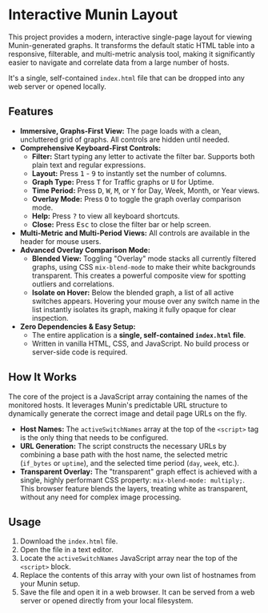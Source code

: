# Interactive Munin Layout

This project provides a modern, interactive single-page layout for viewing Munin-generated graphs. It transforms the default static HTML table into a responsive, filterable, and multi-metric analysis tool, making it significantly easier to navigate and correlate data from a large number of hosts.

It's a single, self-contained `index.html` file that can be dropped into any web server or opened locally.

## Features

*   **Immersive, Graphs-First View:** The page loads with a clean, uncluttered grid of graphs. All controls are hidden until needed.
*   **Comprehensive Keyboard-First Controls:**
    *   **Filter:** Start typing any letter to activate the filter bar. Supports both plain text and regular expressions.
    *   **Layout:** Press <kbd>1</kbd> - <kbd>9</kbd> to instantly set the number of columns.
    *   **Graph Type:** Press <kbd>T</kbd> for Traffic graphs or <kbd>U</kbd> for Uptime.
    *   **Time Period:** Press <kbd>D</kbd>, <kbd>W</kbd>, <kbd>M</kbd>, or <kbd>Y</kbd> for Day, Week, Month, or Year views.
    *   **Overlay Mode:** Press <kbd>O</kbd> to toggle the graph overlay comparison mode.
    *   **Help:** Press <kbd>?</kbd> to view all keyboard shortcuts.
    *   **Close:** Press <kbd>Esc</kbd> to close the filter bar or help screen.
*   **Multi-Metric and Multi-Period Views:** All controls are available in the header for mouse users.
*   **Advanced Overlay Comparison Mode:**
    *   **Blended View:** Toggling "Overlay" mode stacks all currently filtered graphs, using CSS `mix-blend-mode` to make their white backgrounds transparent. This creates a powerful composite view for spotting outliers and correlations.
    *   **Isolate on Hover:** Below the blended graph, a list of all active switches appears. Hovering your mouse over any switch name in the list instantly isolates its graph, making it fully opaque for clear inspection.
*   **Zero Dependencies & Easy Setup:**
    *   The entire application is a **single, self-contained `index.html` file**.
    *   Written in vanilla HTML, CSS, and JavaScript. No build process or server-side code is required.

## How It Works

The core of the project is a JavaScript array containing the names of the monitored hosts. It leverages Munin's predictable URL structure to dynamically generate the correct image and detail page URLs on the fly.

*   **Host Names:** The `activeSwitchNames` array at the top of the `<script>` tag is the only thing that needs to be configured.
*   **URL Generation:** The script constructs the necessary URLs by combining a base path with the host name, the selected metric (`if_bytes` or `uptime`), and the selected time period (`day`, `week`, etc.).
*   **Transparent Overlay:** The "transparent" graph effect is achieved with a single, highly performant CSS property: `mix-blend-mode: multiply;`. This browser feature blends the layers, treating white as transparent, without any need for complex image processing.

## Usage

1.  Download the `index.html` file.
2.  Open the file in a text editor.
3.  Locate the `activeSwitchNames` JavaScript array near the top of the `<script>` block.
4.  Replace the contents of this array with your own list of hostnames from your Munin setup.
5.  Save the file and open it in a web browser. It can be served from a web server or opened directly from your local filesystem.
